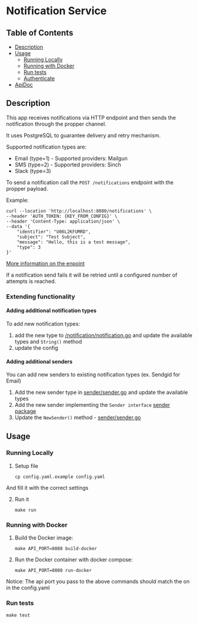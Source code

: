 # Notification Service


## Table of Contents

- [Description](#description)
- [Usage](#usage)
  - [Running Locally](#running-locally)
  - [Running with Docker](#running-with-docker)
  - [Run tests](#run-tests)
  - [Authenticate](#authenticate)
- [ApiDoc](openapi.yaml)

## Description

This app receives notifications via HTTP endpoint and then sends the notification through the propper channel.

It uses PostgreSQL to guarantee delivery and retry mechanism.

Supported notification types are:
   
   * Email (type=1) - Supported providers: Mailgun
   * SMS (type=2) - Supported providers: Sinch
   * Slack (type=3)

To send a notification call the `POST /notifications` endpoint with the propper payload.

Example:

```curl
curl --location 'http://localhost:8080/notifications' \
--header 'AUTH_TOKEN: {KEY_FROM_CONFIG}' \
--header 'Content-Type: application/json' \
--data '{
    "identifier": "U06L2KFUMRD",
    "subject": "Test Subject",
    "message": "Hello, this is a test message",
    "type": 3
}'
```

[More information on the enpoint](./openapi.yaml)

If a notification send fails it will be retried until a configured number of attempts is reached.

### Extending functionality

#### Adding additional notification types

To add new notification types:
1.  add the new type to [/notification/notification.go](/notification/notification.go) and update the available types and `String()` method
2. update the config

#### Adding additional senders

You can add new senders to existing notification types (ex. Sendgid for Email)

1. Add the new sender type in [sender/sender.go](/sender/sender.go) and update the available types
2. Add the new sender implementing the `Sender interface` [sender package](/sender/)
3. Update the `NewSender()` method - [sender/sender.go](/sender/sender.go)

## Usage

### Running Locally
1. Setup  file

   ```shell
   cp config.yaml.example config.yaml
   ```
And fill it with the correct settings

2. Run it

   ```shell
   make run
   ```

### Running with Docker

1. Build the Docker image:

   ```shell
   make API_PORT=8080 build-docker
   ```

2. Run the Docker container with docker compose:

   ```shell
   make API_PORT=8080 run-docker
   ```
Notice: The api port you pass to the above commands should match the on in the config.yaml

### Run tests

   ```shell
   make test
   ```